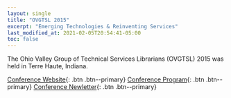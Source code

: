 ```yaml
---
layout: single
title: "OVGTSL 2015"
excerpt: "Emerging Technologies & Reinventing Services"
last_modified_at: 2021-02-05T20:54:41-05:00
toc: false
---
```


The Ohio Valley Group of Technical Services Librarians (OVGTSL) 2015 was held in Terre Haute, Indiana.

[Conference Website](https://web.archive.org/web/20150612132800/http://library.indstate.edu/ovgtsl/){: .btn .btn--primary}
[Conference Program](https://web.archive.org/web/20150612133221/http://library.indstate.edu/ovgtsl/concurrent.html){: .btn .btn--primary}
[Conference Newletter](/assets/pdf/OVGTSL_newsletter_2015.pdf){: .btn .btn--primary}
